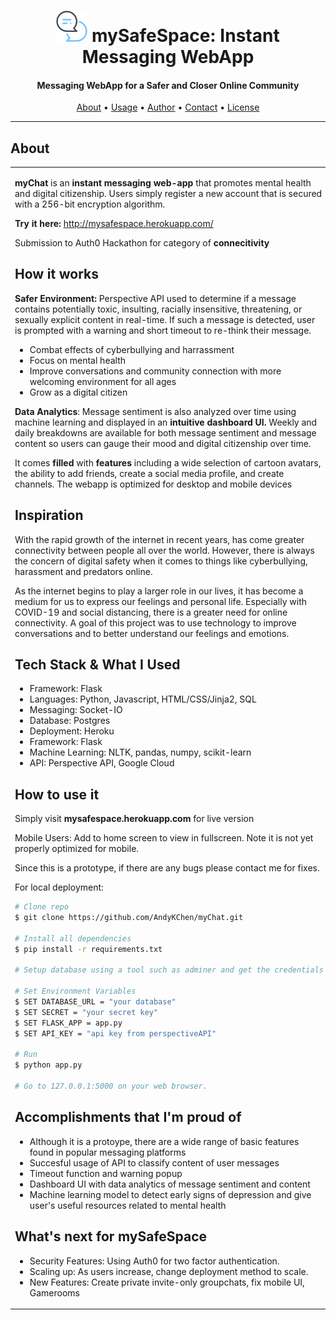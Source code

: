 <h1 align="center">
	<img src="static/favicon/android-chrome-192x192.png" alt="Andy Chen" width="50px"></a>
 mySafeSpace: Instant Messaging WebApp
</h1>

<h4 align="center">Messaging WebApp for a Safer and Closer Online Community</h4>

      
<p align="center">
  <a href="#about">About</a> •
  <a href="#usage">Usage</a> •
  <a href="#author">Author</a> •
  <a href="#contact">Contact</a> •
  <a href="#license">License</a>
</p>

---

## About

<table>
<tr>
<td>

  
**myChat** is an **instant messaging web-app** that promotes mental health and digital citizenship. Users simply register a new account that is secured with a 256-bit encryption algorithm.

**Try it here:** http://mysafespace.herokuapp.com/ <br>


Submission to Auth0 Hackathon for category of **connecitivity** 

## How it works

**Safer Environment:** Perspective API used to determine if a message contains potentially toxic, insulting, racially insensitive, threatening, or sexually explicit content in real-time. If such a message is detected, user is prompted with a warning and short timeout to re-think their message. 
<ul>
	<li>Combat effects of cyberbullying and harrassment</li>
	<li>Focus on mental health</li>
	<li>Improve conversations and community connection with more welcoming environment for all ages</li>
	<li>Grow as a digital citizen</li>
</ul>

**Data Analytics**: Message sentiment is also analyzed over time using machine learning and displayed in an **intuitive dashboard UI.** Weekly and daily breakdowns are available for both message sentiment and message content so users can gauge their mood and digital citizenship over time. 

It comes **filled** with **features** including a wide selection of cartoon avatars, the ability to add friends, create a social media profile, and create channels. The webapp is optimized for desktop and mobile devices


## Inspiration
With the rapid growth of the internet in recent years, has come greater connectivity between people all over the world. However, there is always the concern of digital safety when it comes to things like cyberbullying, harassment and predators online. 

As the internet begins to play a larger role in our lives, it has become a medium for us to express our feelings and personal life. Especially with COVID-19 and social distancing, there is a greater need for online connectivity. A goal of this project was to use technology to improve conversations and to better understand our feelings and emotions. 


## Tech Stack & What I Used
<ul>
<li>Framework: Flask</li>
<li>Languages: Python, Javascript, HTML/CSS/Jinja2, SQL</li>
<li>Messaging: Socket-IO</li>
<li>Database: Postgres </li>
<li>Deployment: Heroku</li>
<li>Framework: Flask</li>
<li>Machine Learning: NLTK, pandas, numpy, scikit-learn</li>
<li>API: Perspective API, Google Cloud</li>
</ul>

## How to use it
Simply visit **mysafespace.herokuapp.com** for live version

Mobile Users: Add to home screen to view in fullscreen. Note it is not yet properly optimized for mobile.

Since this is a prototype, if there are any bugs please contact me for fixes.

For local deployment:

```bash
# Clone repo
$ git clone https://github.com/AndyKChen/myChat.git

# Install all dependencies
$ pip install -r requirements.txt

# Setup database using a tool such as adminer and get the credentials

# Set Environment Variables
$ SET DATABASE_URL = "your database"
$ SET SECRET = "your secret key"
$ SET FLASK_APP = app.py
$ SET API_KEY = "api key from perspectiveAPI"

# Run
$ python app.py

# Go to 127.0.0.1:5000 on your web browser.
```

## Accomplishments that I'm proud of
<ul>
<li>Although it is a protoype, there are a wide range of basic features found in popular messaging platforms</li>
<li>Succesful usage of API to classify content of user messages</li>
<li>Timeout function and warning popup</li>
<li>Dashboard UI with data analytics of message sentiment and content</li>
<li>Machine learning model to detect early signs of depression and give user's useful resources related to mental health</li>
</ul>

## What's next for mySafeSpace
<ul>
<li>Security Features: Using Auth0 for two factor authentication. </li>
<li>Scaling up: As users increase, change deployment method to scale. </li>
<li>New Features: Create private invite-only groupchats, fix mobile UI, Gamerooms</li>

</ul>



